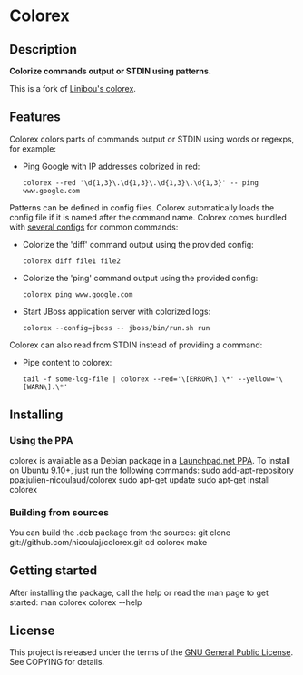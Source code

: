 # Colorex


## Description
**Colorize commands output or STDIN using patterns.**

This is a fork of [Linibou's colorex](http://www.linibou.com/colorex/).


## Features
Colorex colors parts of commands output or STDIN using words or regexps, for example:


* Ping Google with IP addresses colorized in red:

    `colorex --red '\d{1,3}\.\d{1,3}\.\d{1,3}\.\d{1,3}' -- ping www.google.com`


Patterns can be defined in config files. Colorex automatically loads the config file if it is named after the command name.
Colorex comes bundled with [several configs](http://github.com/nicoulaj/colorex/tree/master/src/configs) for common commands:


* Colorize the 'diff' command output using the provided config:

    `colorex diff file1 file2`


* Colorize the 'ping' command output using the provided config:

    `colorex ping www.google.com`


* Start JBoss application server with colorized logs:

    `colorex --config=jboss -- jboss/bin/run.sh run`


Colorex can also read from STDIN instead of providing a command:

* Pipe content to colorex:

    `tail -f some-log-file | colorex --red='\[ERROR\].\*' --yellow='\[WARN\].\*'`


## Installing

### Using the PPA
colorex is available as a Debian package in a
[Launchpad.net PPA](https://launchpad.net/~julien-nicoulaud/+archive/colorex).
To install on Ubuntu 9.10+, just run the following commands:
    sudo add-apt-repository ppa:julien-nicoulaud/colorex
    sudo apt-get update
    sudo apt-get install colorex

### Building from sources
You can build the .deb package from the sources:
    git clone git://github.com/nicoulaj/colorex.git
    cd colorex
    make

## Getting started
After installing the package, call the help or read the man page to get started:
    man colorex
    colorex --help


## License
This project is released under the terms of the [GNU General Public License](http://www.gnu.org/licenses/gpl.html).
See COPYING for details.
